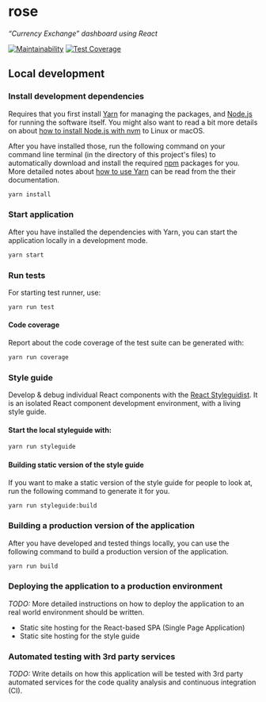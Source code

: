 # rose

_“Currency Exchange” dashboard using React_

[![Maintainability](https://api.codeclimate.com/v1/badges/fe6d5b787b6ab5f5e871/maintainability)](https://codeclimate.com/github/d2s/rose/maintainability)
[![Test Coverage](https://api.codeclimate.com/v1/badges/fe6d5b787b6ab5f5e871/test_coverage)](https://codeclimate.com/github/d2s/rose/test_coverage)


## Local development


### Install development dependencies

Requires that you first install [Yarn](https://yarnpkg.com/lang/en/) for managing the packages, and [Node.js](https://nodejs.org/en/) for running the software itself. You might also want to read a bit more details on about [how to install Node.js with nvm](https://gist.github.com/d2s/372b5943bce17b964a79) to Linux or macOS. 

After you have installed those, run the following command on your command line terminal (in the directory of this project's files) to automatically download and install the required [npm](https://www.npmjs.com/) packages for you. More detailed notes about [how to use Yarn](https://yarnpkg.com/en/docs/usage) can be read from the their documentation.

```sh
yarn install
```


### Start application

After you have installed the dependencies with Yarn, you can start the application locally in a development mode.

```sh
yarn start
```

### Run tests

For starting test runner, use:

```sh
yarn run test
```

#### Code coverage

Report about the code coverage of the test suite can be generated with:

```sh
yarn run coverage
```


### Style guide

Develop & debug individual React components with the [React Styleguidist](https://react-styleguidist.js.org/). It is an isolated React component development environment, with a living style guide.

#### Start the local styleguide with:

```sh
yarn run styleguide
```

#### Building static version of the style guide

If you want to make a static version of the style guide for people to look at, run the following command to generate it for you.

```sh
yarn run styleguide:build
```

### Building a production version of the application

After you have developed and tested things locally, you can use the following command to build a production version of the application.

```sh
yarn run build
```

### Deploying the application to a production environment

_TODO:_ More detailed instructions on how to deploy the application to an real world environment should be written.

- Static site hosting for the React-based SPA (Single Page Application)
- Static site hosting for the style guide


### Automated testing with 3rd party services

_TODO:_ Write details on how this application will be tested with 3rd party automated services for the code quality analysis and continuous integration (CI).

